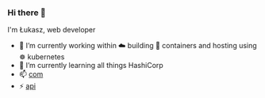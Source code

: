 ### Hi there 👋

I'm Łukasz, web developer


- 🔭 I’m currently working within ☁️ building 🐳 containers and hosting using ☸️ kubernetes
- 🌱 I’m currently learning all things HashiCorp
- 📫 [com](https://bondarewicz.com)
- ⚡ [api](https://github.com/bondarewicz/api)
